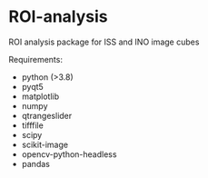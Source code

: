 # ROI-analysis
ROI analysis package for ISS and INO image cubes

Requirements:
- python (>3.8)
- pyqt5
- matplotlib
- numpy
- qtrangeslider
- tifffile
- scipy
- scikit-image
- opencv-python-headless
- pandas
